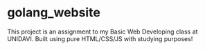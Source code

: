 # golang_website
This project is an assignment to my Basic Web Developing class at UNIDAVI. Built using pure HTML/CSS/JS with studying purposes!
